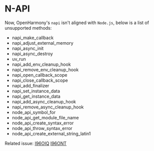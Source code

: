 # N-API
Now, OpenHarmony's `napi` isn't aligned with `Node.js`, below is a list of unsupported methods:

* napi_make_callback
* napi_adjust_external_memory
* napi_async_init
* napi_async_destroy
* uv_run
* napi_add_env_cleanup_hook
* napi_remove_env_cleanup_hook
* napi_open_callback_scope
* napi_close_callback_scope
* napi_add_finalizer
* napi_set_instance_data
* napi_get_instance_data
* napi_add_async_cleanup_hook
* napi_remove_async_cleanup_hook
* node_api_symbol_for
* node_api_get_module_file_name
* node_api_create_syntax_error
* node_api_throw_syntax_error
* node_api_create_external_string_latin1

Related issue: [I96OIQ](https://gitee.com/openharmony/docs/issues/I96OIQ)   [I96ONT](https://gitee.com/openharmony/arkui_napi/issues/I96ONT)